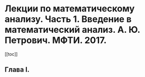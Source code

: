 # Лекции по математическому анализу. Часть 1. Введение в математический анализ. А. Ю. Петрович. МФТИ. 2017.

[[toc]]

## Глава I.
